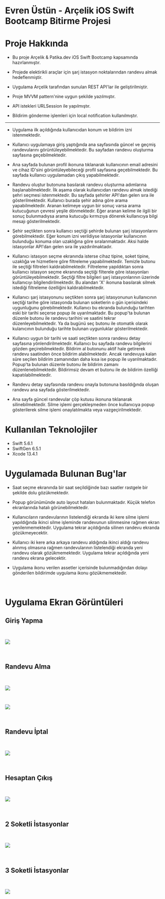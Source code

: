 # Evren Üstün - Arçelik iOS Swift Bootcamp Bitirme Projesi

# Proje Hakkında

* Bu proje Arçelik & Patika.dev iOS Swift Bootcamp kapsamında hazırlanmıştır.

* Projede elektirikli araçlar için şarj istasyon noktalarından randevu almak hedeflenmiştir.

* Uygulama Arçelik tarafından sunulan REST API'lar ile geliştirilmiştir.

* Proje MVVM pattern'nine uygun şekilde yazılmıştır.

* API istekleri URLSession ile yapılmıştır.

* Bildirim gönderme işlemleri için local notification kullanılmıştır.

---

* Uygulama ilk açıldığında kullanıcıdan konum ve bildirim izni istenmektedir.

* Kullanıcı uygulamaya giriş yaptığında ana sayfasında güncel ve geçmiş randevularını görüntüleyebilmektedir. Bu sayfadan randevu oluşturma sayfasına geçebilmektedir.

* Ana sayfada bulunan profil ikonuna tıklanarak kullanıcının email adresini ve cihaz ID'sini görüntüleyebileceği profil sayfasına geçebilmektedir. Bu sayfada kullanıcı uygulamadan çıkış yapabilmektedir.

* Randevu oluştur butonuna basılarak randevu oluşturma adımlarına başlanabilmektedir. İlk aşama olarak kullanıcıdan randevu almak istediği şehri seçmesi istenmektedir. Bu sayfada şehirler API'dan gelen sıra ile gösterilmektedir. Kullanıcı burada şehir adına göre arama yapabilmektedir. Aranan kelimeye uygun bir sonuç varsa arama kutucuğunun çevresi yeşile dönmektedir. Eğer aranan kelime ile ilgili bir sonuç bulunmadıysa arama kutucuğu kırmızıya dönerek kullanıcıya bilgi mesajı gösterilmektedir.

* Şehir seçtikten sonra kullanıcı seçtiği şehirde bulunan şarj istasyonlarını görebilmektedir. Eğer konum izni verildiyse istasyonlar kullanıcının bulunduğu konuma olan uzaklığına göre sıralanmaktadır. Aksi halde istasyonlar API'dan gelen sıra ile yazdırılmaktadır.

* Kullanıcı istasyon seçme ekranında isterse cihaz tipine, soket tipine, uzaklığa ve hizmetlere göre filtreleme yapabilmektedir. Temizle butonu ile seçtiği filtreleri kaldırabilmektedir. Filtreleme yapıldıktan sonra kullanıcı istasyon seçme ekranında seçtiği filterele göre istasyonları görüntüleyebilmektedir. Seçtiği filtre bilgileri şarj istasyonlarının üzerinde kullanıcıyı bilgilendirilmektedir. Bu alandan 'X' ikonuna basılarak silmek istediği filtreleme özelliğini kaldırabilmektedir.

* Kullanıcı şarj istasyonunu seçtikten sonra şarj istasyonunun kullanıcının seçtiği tarihe göre istasyonda bulunan soketlerin o gün içerisindeki uygunluğunu görebilmektedir. Kullanıcı bu ekranda bulunduğu tarihten eski bir tarihi seçerse popup ile uyarılmaktadır. Bu popup'ta bulunan düzenle butonu ile randevu tarihini ve saatini tekrar düzenleyebilmektedir. Ya da bugünü seç butonu ile otomatik olarak kulanıcının bulunduğu tarihte bulunan uygunluklar gösterilmektedir.

* Kullanıcı uygun bir tarihi ve saati seçtikten sonra randevu detay sayfasına yönlendirilmektedir. Kullanıcı bu sayfada randevu bilgilerini gözden geçirebilmektedir. Bildirim al butonunu aktif hale getirerek randevu saatinden önce bildirim alabilmektedir. Ancak randevuya kalan süre seçilen bildirim zamanından daha kısa ise popup ile uyarılmaktadır. Popup'ta bulunan düzenle butonu ile bildirim zamanı düzenlenebilmektedir. Bildirimsiz devam et butonu ile de bildirim özelliği kapatılabilmektedir.

* Randevu detay sayfasında randevu onayla butonuna basıldığında oluşan randevu ana sayfada gösterilmektedir.

* Ana sayfa güncel randevular çöp kutusu ikonuna tıklanarak silinebilmektedir. Silme işlemi gerçekleşmeden önce kullanıcıya popup gösterilerek silme işlemi onaylatılmakta veya vazgeçirilmektedir.

# Kullanılan Teknolojiler

* Swift 5.6.1
* SwiftGen 6.5.1
* Xcode 13.4.1

# Uygulamada Bulunan Bug'lar

* Saat seçme ekranında bir saat seçildiğinde bazı saatler rastgele bir şekilde dolu gözükmektedir.

* Popup görünümünde auto layout hataları bulunmaktadır. Küçük telefon ekranlarında hatalı görünebilmektedir.

* Kullanıcıların randevularının listelendiği ekranda iki kere silme işlemi yapıldığında ikinci silme işleminde randevunun silinmesine rağmen ekran yenilenmemektedir. Uygulama tekrar açıldığında silinen randevu ekranda gözükmeyecektir.

* Kullanıcı iki kere arka arkaya randevu aldığında ikinci aldığı randevu alınmış olmasına rağmen randevularının listelendiği ekranda yeni randevu olarak gözükmemektedir. Uygulama tekrar açıldığında yeni randevu ekrana gelecektir.

* Uygulama ikonu verilen assetler içerisinde bulunmadığından dolayı gönderilen bildirimde uygulama ikonu gözükmemektedir.

<br>

# Uygulama Ekran Görüntüleri

## Giriş Yapma
<br>

![](/Screenshot/login.gif)

<br>

## Randevu Alma
<br>

![](/Screenshot/Randevu_Alma.gif)

<br>

![](/Screenshot/Home_Page_Ge%C3%A7mi%C5%9F_Randevu.png)



<br>

## Randevu İptal 
<br>

![](/Screenshot/Randevu_%C4%B0ptal_Etme.gif)

<br>

## Hesaptan Çıkış
<br>

![](/Screenshot/Hesaptan_%C3%87%C4%B1kma.gif)

<br>

## 2 Soketli İstasyonlar
<br>

![](/Screenshot/2soket.png)

<br>

## 3 Soketli İstasyonlar
<br>

![](/Screenshot/3soket.png)

<br>